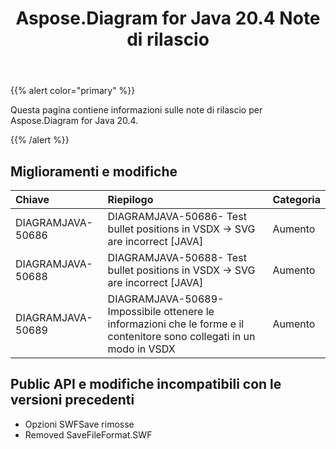 ﻿---
title: Aspose.Diagram for Java 20.4 Note di rilascio
type: docs
weight: 40
url: /it/java/aspose-diagram-for-java-20-4-release-notes/
---
{{% alert color="primary" %}} 

Questa pagina contiene informazioni sulle note di rilascio per Aspose.Diagram for Java 20.4.

{{% /alert %}} 
## **Miglioramenti e modifiche**

|**Chiave**|**Riepilogo**|**Categoria**|
|:- |:- |:- |
|DIAGRAMJAVA-50686|DIAGRAMJAVA-50686- Test bullet positions in VSDX -> SVG are incorrect [JAVA]|Aumento|
|DIAGRAMJAVA-50688|DIAGRAMJAVA-50688- Test bullet positions in VSDX -> SVG are incorrect [JAVA]|Aumento|
|DIAGRAMJAVA-50689|DIAGRAMJAVA-50689- Impossibile ottenere le informazioni che le forme e il contenitore sono collegati in un modo in VSDX|Aumento|
## **Public API e modifiche incompatibili con le versioni precedenti**
- Opzioni SWFSave rimosse
- Removed SaveFileFormat.SWF
